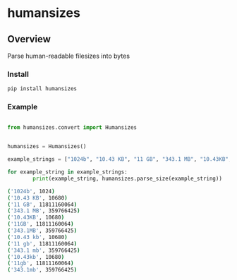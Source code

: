 # humansizes

## Overview
Parse human-readable filesizes into bytes 

### Install

```bash
pip install humansizes
```

### Example

```python

from humansizes.convert import Humansizes


humansizes = Humansizes()

example_strings = ["1024b", "10.43 KB", "11 GB", "343.1 MB", "10.43KB", "11GB", "343.1MB", "10.43 kb", "11 gb", "343.1 mb", "10.43kb", "11gb", "343.1mb"]

for example_string in example_strings:
        print(example_string, humansizes.parse_size(example_string))
```

```bash
('1024b', 1024)
('10.43 KB', 10680)
('11 GB', 11811160064)
('343.1 MB', 359766425)
('10.43KB', 10680)
('11GB', 11811160064)
('343.1MB', 359766425)
('10.43 kb', 10680)
('11 gb', 11811160064)
('343.1 mb', 359766425)
('10.43kb', 10680)
('11gb', 11811160064)
('343.1mb', 359766425)
```


